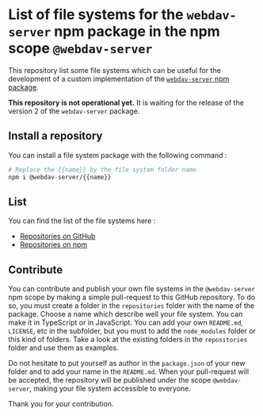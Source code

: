 # List of file systems for the `webdav-server` npm package in the npm scope `@webdav-server`

This repository list some file systems which can be useful for the development of a custom implementation of the [`webdav-server` npm package](https://www.npmjs.com/package/webdav-server).

**This repository is not operational yet.** It is waiting for the release of the version 2 of the `webdav-server` package.

## Install a repository

You can install a file system package with the following command :

```bash
# Replace the {{name}} by the file system folder name
npm i @webdav-server/{{name}}
```

## List

You can find the list of the file systems here :
* [Repositories on GitHub](https://github.com/OpenMarshal/npm-WebDAV-Server-Types/tree/master/repositories)
* [Repositories on npm](https://www.npmjs.com/search?q=%40webdav-server)

## Contribute

You can contribute and publish your own file systems in the `@webdav-server` npm scope by making a simple pull-request to this GitHub repository. To do so, you must create a folder in the `repositories` folder with the name of the package. Choose a name which describe well your file system. You can make it in TypeScript or in JavaScript. You can add your own `README.md`, `LICENSE`, etc in the subfolder, but you must to add the `node_modules` folder or this kind of folders. Take a look at the existing folders in the `repositories` folder and use them as examples.

Do not hesitate to put yourself as author in the `package.json` of your new folder and to add your name in the `README.md`. When your pull-request will be accepted, the repository will be published under the scope `@webdav-server`, making your file system accessible to everyone.

Thank you for your contribution.
